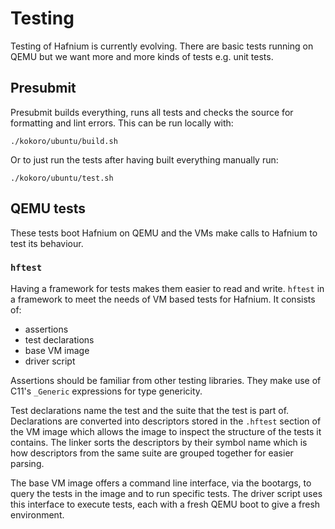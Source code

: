 # Testing

Testing of Hafnium is currently evolving. There are basic tests running on QEMU
but we want more and more kinds of tests e.g. unit tests.

## Presubmit

Presubmit builds everything, runs all tests and checks the source for
formatting and lint errors. This can be run locally with:

``` shell
./kokoro/ubuntu/build.sh
```

Or to just run the tests after having built everything manually run:

``` shell
./kokoro/ubuntu/test.sh
```

## QEMU tests

These tests boot Hafnium on QEMU and the VMs make calls to Hafnium to test its
behaviour.

### `hftest`

Having a framework for tests makes them easier to read and write. `hftest` in a
framework to meet the needs of VM based tests for Hafnium. It consists of:

   * assertions
   * test declarations
   * base VM image
   * driver script

Assertions should be familiar from other testing libraries. They make use of
C11's `_Generic` expressions for type genericity.

Test declarations name the test and the suite that the test is part of.
Declarations are converted into descriptors stored in the `.hftest` section of
the VM image which allows the image to inspect the structure of the tests it
contains. The linker sorts the descriptors by their symbol name which is how
descriptors from the same suite are grouped together for easier parsing.

The base VM image offers a command line interface, via the bootargs, to query
the tests in the image and to run specific tests. The driver script uses this
interface to execute tests, each with a fresh QEMU boot to give a fresh
environment.
